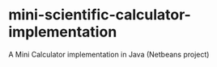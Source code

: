 # mini-scientific-calculator-implementation
A Mini Calculator implementation in Java (Netbeans project)

